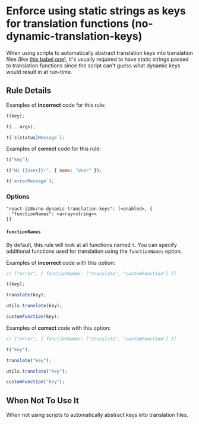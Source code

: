# Enforce using static strings as keys for translation functions (no-dynamic-translation-keys)

When using scripts to automatically abstract translation keys into translation files (like [this babel one](https://github.com/gilbsgilbs/babel-plugin-i18next-extract)), it's usually required to have static strings passed to translation functions since the script can't guess what dynamic keys would result in at run-time.

## Rule Details

Examples of **incorrect** code for this rule:

```js
t(key);

t(...args);

t(`${status}Message`);
```

Examples of **correct** code for this rule:

```js
t("key");

t("Hi {{user}}!", { name: "User" });

t(`errorMessage`);
```

### Options

```
"react-i18n/no-dynamic-translation-keys": [<enabled>, {
  "functionNames": <array<string>>
}]
```

#### `functionNames`

By default, this rule will look at all functions named `t`. You can specify additional functions used for translation using the `functionNames` option.

Examples of **incorrect** code with this option:

```js
// ["error", { functionNames: ["translate", "customFunction"] }]

t(key);

translate(key);

utils.translate(key);

customFunction(key);
```

Examples of **correct** code with this option:

```js
// ["error", { functionNames: ["translate", "customFunction"] }]

t("key");

translate("key");

utils.translate("key");

customFunction("key");
```

## When Not To Use It

When not using scripts to automatically abstract keys into translation files.
